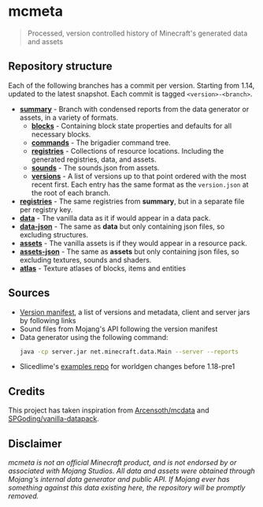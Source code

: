# mcmeta
> Processed, version controlled history of Minecraft's generated data and assets

## Repository structure
Each of the following branches has a commit per version. Starting from 1.14, updated to the latest snapshot. Each commit is tagged `<version>-<branch>`.

* [**summary**](https://github.com/misode/mcmeta/tree/summary) - Branch with condensed reports from the data generator or assets, in a variety of formats.
  * [**blocks**](https://github.com/misode/mcmeta/blob/summary/blocks/data.json) - Containing block state properties and defaults for all necessary blocks.
  * [**commands**](https://github.com/misode/mcmeta/blob/summary/commands/data.json) - The brigadier command tree.
  * [**registries**](https://github.com/misode/mcmeta/blob/summary/registries/data.json) - Collections of resource locations. Including the generated registries, data, and assets.
  * [**sounds**](https://github.com/misode/mcmeta/blob/summary/sounds/data.json) - The sounds.json from assets.
  * [**versions**](https://github.com/misode/mcmeta/blob/summary/versions/data.json) - A list of versions up to that point ordered with the most recent first. Each entry has the same format as the `version.json` at the root of each branch.
* [**registries**](https://github.com/misode/mcmeta/tree/registries) - The same registries from **summary**, but in a separate file per registry key.
* [**data**](https://github.com/misode/mcmeta/tree/data) - The vanilla data as it if would appear in a data pack.
* [**data-json**](https://github.com/misode/mcmeta/tree/data-json) - The same as **data** but only containing json files, so excluding structures.
* [**assets**](https://github.com/misode/mcmeta/tree/assets) - The vanilla assets is if they would appear in a resource pack.
* [**assets-json**](https://github.com/misode/mcmeta/tree/assets-json) - The same as **assets** but only containing json files, so excluding textures, sounds and shaders.
* [**atlas**](https://github.com/misode/mcmeta/tree/atlas) - Texture atlases of blocks, items and entities

## Sources
* [Version manifest](https://piston-meta.mojang.com/mc/game/version_manifest_v2.json), a list of versions and metadata, client and server jars by following links
* Sound files from Mojang's API following the version manifest
* Data generator using the following command:
  ```sh
  java -cp server.jar net.minecraft.data.Main --server --reports
  ```
* Slicedlime's [examples repo](https://github.com/slicedlime/examples) for worldgen changes before 1.18-pre1

## Credits
This project has taken inspiration from [Arcensoth/mcdata](https://github.com/Arcensoth/mcdata) and [SPGoding/vanilla-datapack](https://github.com/SPGoding/vanilla-datapack).

## Disclaimer
*mcmeta is not an official Minecraft product, and is not endorsed by or associated with Mojang Studios. All data and assets were obtained through Mojang's internal data generator and public API. If Mojang ever has something against this data existing here, the repository will be promptly removed.*
